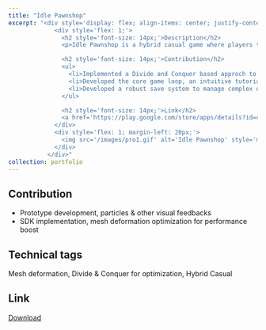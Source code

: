 ```yaml
---
title: "Idle Pawnshop"
excerpt: "<div style='display: flex; align-items: center; justify-content: space-between; font-size: 14px;'>
             <div style='flex: 1;'>
               <h2 style='font-size: 14px;'>Description</h2>
               <p>Idle Pawnshop is a hybrid casual game where players take on the role of a pawnshop owner, digging for historical artifacts and lost parts of objects to sell or display in their shop. The game features several digging locations and a rarity system for artifacts, allowing players to collect and reconstruct historical figures to enhance their shop's reputation. As players attract more customers and generate income, they can expand their pawnshop into a museum, showcasing their collection.</p>

               <h2 style='font-size: 14px;'>Contribution</h2>
               <ul>
                 <li>Implemented a Divide and Conquer based approch to optimize mesh deformation in real-time, resulting in a performance boost from 30 fps to 60 fps on low-end devices</li>
                 <li>Developed the core game loop, an intuitive tutorial system, and responsive animated feedbacks, improving player engagement and overall game feel</li>
                 <li>Developed a robust save system to manage complex data, such as digging progression and inventory, making sure players do not lose game progress</li>
               </ul>

               <h2 style='font-size: 14px;'>Link</h2>
               <a href='https://play.google.com/store/apps/details?id=com.kolpoverse.idlepawnshop'>Download</a>
             </div>
             <div style='flex: 1; margin-left: 20px;'>
               <img src='/images/pro1.gif' alt='Idle Pawnshop' style='max-width: 100%;'>
             </div>
           </div>"
collection: portfolio
---
```

Contribution
-----
* Prototype development, particles & other visual feedbacks 
* SDK implementation, mesh deformation optimization for performance boost

Technical tags
-----
Mesh deformation, Divide & Conquer for optimization, Hybrid Casual 

Link
-----
[Download](https://play.google.com/store/apps/details?id=com.kolpoverse.idlepawnshop)